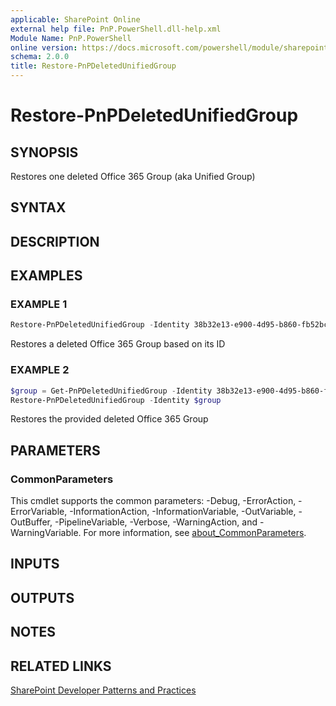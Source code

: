 ```yaml
---
applicable: SharePoint Online
external help file: PnP.PowerShell.dll-help.xml
Module Name: PnP.PowerShell
online version: https://docs.microsoft.com/powershell/module/sharepoint-pnp/restore-pnpdeletedunifiedgroup
schema: 2.0.0
title: Restore-PnPDeletedUnifiedGroup
---
```


# Restore-PnPDeletedUnifiedGroup

## SYNOPSIS
Restores one deleted Office 365 Group (aka Unified Group)

## SYNTAX

## DESCRIPTION

## EXAMPLES

### EXAMPLE 1
```powershell
Restore-PnPDeletedUnifiedGroup -Identity 38b32e13-e900-4d95-b860-fb52bc07ca7f
```

Restores a deleted Office 365 Group based on its ID

### EXAMPLE 2
```powershell
$group = Get-PnPDeletedUnifiedGroup -Identity 38b32e13-e900-4d95-b860-fb52bc07ca7f
Restore-PnPDeletedUnifiedGroup -Identity $group
```

Restores the provided deleted Office 365 Group

## PARAMETERS

### CommonParameters
This cmdlet supports the common parameters: -Debug, -ErrorAction, -ErrorVariable, -InformationAction, -InformationVariable, -OutVariable, -OutBuffer, -PipelineVariable, -Verbose, -WarningAction, and -WarningVariable. For more information, see [about_CommonParameters](http://go.microsoft.com/fwlink/?LinkID=113216).

## INPUTS

## OUTPUTS

## NOTES

## RELATED LINKS

[SharePoint Developer Patterns and Practices](https://aka.ms/sppnp)